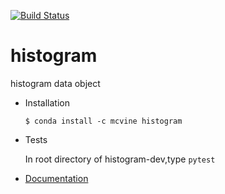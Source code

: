 [![Build Status](https://travis-ci.com/danse-inelastic/histogram.svg?branch=master)](https://travis-ci.com/danse-inelastic/histogram)

# histogram
histogram data object

* Installation

  `$ conda install -c mcvine histogram`

* Tests

  In root directory of histogram-dev,type 
  `pytest`


* [Documentation](http://danse-inelastic.github.io/histogram)
